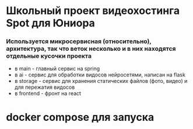 
# Школьный проект видеохостинга Spot для Юниора
### Используется микросервисная (относительно), архитектура, так что веток несколько и в них находятся отдельные кусочки проекта

- в main - главный сервис на spring  
- в ai - сервис для обработки видосов нейросетями, написан на flask  
- в storage - сервис для хранения статических файлов (фото, видео) и для пережатия видосов 
- в frontend - фронт на react


# docker compose для запуска
